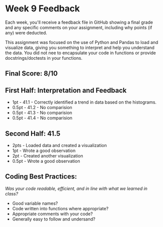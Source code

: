 # Week 9 Feedback
Each week, you'll receive a feedback file in GitHub showing a final grade and any specific comments on your assignment, including why points (if any) were deducted.

This assignment was focused on the use of Python and Pandas to load and visualize data, giving you something to interpret and help you understand the data. You did not nee to encapsulate your code in functions or provide docstrings/doctests in your functions.


## Final Score: 8/10


## First Half: Interpretation and Feedback
* 1pt - 41.1 - Correctly identified a trend in data based on the histograms.
* 0.5pt - 41.2 - No comparision
* 0.5pt - 41.3 - No comparision
* 0.5pt - 41.4 - No comparision
  
## Second Half: 41.5
* 2pts - Loaded data and created a visualization
* 1pt - Wrote a good observation
* 2pt - Created another visualization
* 0.5pt - Wrote a good observation


## Coding Best Practices:
_Was your code readable, efficient, and in line with what we learned in class?_
* Good variable names?
* Code written into functions where appropriate?
* Appropriate comments with your code?
* Generally easy to follow and undersand?
